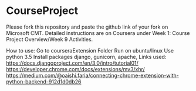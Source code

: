 # CourseProject

Please fork this repository and paste the github link of your fork on Microsoft CMT. Detailed instructions are on Coursera under Week 1: Course Project Overview/Week 9 Activities.

How to use:
Go to courseraExtension Folder
Run on ubuntu/linux
Use python 3.5
Install packages django, gunicorn, apache,
Links used:
https://docs.djangoproject.com/en/3.0/intro/tutorial01/
https://developer.chrome.com/docs/extensions/mv3/xhr/
https://medium.com/@oaishi.faria/connecting-chrome-extension-with-python-backend-912d1d0db26